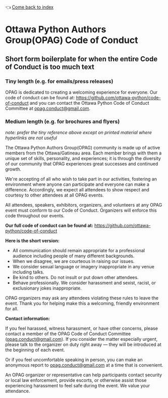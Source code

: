 :point_left: [Come back to index](README.md)

# Ottawa Python Authors Group(OPAG) Code of Conduct

## Short form boilerplate for when the entire Code of Conduct is too much text

### Tiny length (e.g. for emails/press releases)

OPAG is dedicated to creating a welcoming experience for everyone.
Our code of conduct can be found at: https://github.com/ottawa-python/code-of-conduct
and you can contact the Ottawa Python Code of Conduct Committee at
opag.conduct@gmail.com.

### Medium length (e.g. for brochures and flyers)

*note: prefer the tiny reference above except on printed material where
 hyperlinks are not useful*

The Ottawa Python Authors Group(OPAG) community is made up of active members
from the Ottawa/Gatineau area. Each member brings with them a unique set of skills,
personality, and experiences; it is through the diversity of our community
that OPAG experiences great successes and continued growth.

We're accepting of all who wish to take part in our activities, fostering an
environment where anyone can participate and everyone can make a difference.
Accordingly, we expect all attendees to show respect and courtesy to other
attendees at all OPAG events.

All attendees, speakers, exhibitors, organizers, and volunteers at any
OPAG event must conform to our Code of Conduct. Organizers will enforce
this code throughout our events.

**Our full code of conduct can be found at:**
https://github.com/ottawa-python/code-of-conduct

**Here is the short version:**

- All communication should remain appropriate for a professional audience
  including people of many different backgrounds.
- When we disagree, we are courteous in raising our issues.
- We consider sexual language or imagery inappropriate in any venue
  including talks.
- Be kind to others. Do not insult or put down other attendees.
- Behave professionally. We consider harassment and sexist, racist,
  or exclusionary jokes inappropriate.

OPAG organizers may ask any attendees violating these rules to leave the event.
Thank you for helping make this a welcoming, friendly environment for all.

**Contact information:**

If you feel harassed, witness harassment, or have other concerns,
please contact a member of the OPAG Code of Conduct Committee
(opag.conduct@gmail.com).  If you consider the matter especially
urgent, please talk to the organizer on duty right away —
they will be introduced at the beginning of each event.

Or if you feel uncomfortable speaking in person, you can make an
anonymous report to opag.conduct@gmail.com at a time that is
convenient.

An OPAG organizer or representative can help participants contact security
or local law enforcement, provide escorts, or otherwise assist those
experiencing harassment to feel safe during the event.
We value your attendance.
